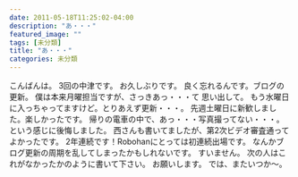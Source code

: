 ```yaml
---
date: 2011-05-18T11:25:02-04:00
description: "あ・・・"
featured_image: ""
tags: [未分類]
title: "あ・・・"
categories: 未分類
---
```


こんばんは。
3回の中津です。
お久しぶりです。
良く忘れるんです。ブログの更新。
僕は本来月曜担当ですが、さっきあっ・・・て 思い出して。
もう水曜日に入っちゃってますけど。とりあえず更新・・・。
先週土曜日に新歓しました。楽しかったです。
帰りの電車の中で、あっ・・・写真撮ってない・・・。
という感じに後悔しました。
西さんも書いてましたが、第2次ビデオ審査通ってよかったです。
2年連続です！Robohanにとっては初連続出場です。
なんかブログ更新の周期を乱してしまったかもしれないです。
すいません。
次の人はこれがなかったかのように書いて下さい。 お願いします。
では、またいつか〜。
